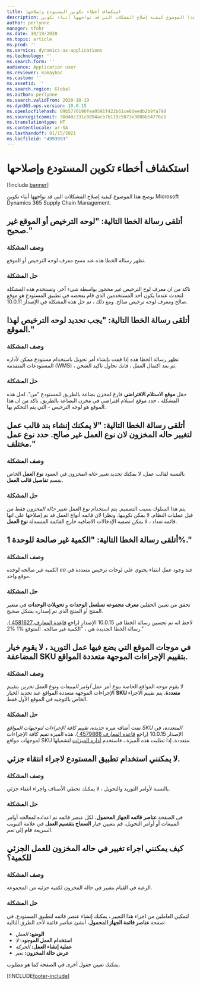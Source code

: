 ```yaml
---
title: استكشاف أخطاء تكوين المستودع وإصلاحها
description: يوضح هذا الموضوع كيفية إصلاح المشكلات التي قد تواجهها أثناء تكوين Microsoft Dynamics 365 Supply Chain Management.
author: perlynne
manager: tfehr
ms.date: 10/19/2020
ms.topic: article
ms.prod: ''
ms.service: dynamics-ax-applications
ms.technology: ''
ms.search.form: ''
audience: Application user
ms.reviewer: kamaybac
ms.custom: ''
ms.assetid: ''
ms.search.region: Global
ms.author: perlynne
ms.search.validFrom: 2020-10-19
ms.dyn365.ops.version: 10.0.15
ms.openlocfilehash: 09b5770190fea9591f422b61ce6deedb2b9fa790
ms.sourcegitcommit: 38d40c331c8894acb7b119c5073e3088b54776c1
ms.translationtype: HT
ms.contentlocale: ar-SA
ms.lasthandoff: 01/15/2021
ms.locfileid: "4993993"
---
```

# <a name="troubleshoot-warehouse-configuration"></a>استكشاف أخطاء تكوين المستودع وإصلاحها

[!include [banner](../includes/banner.md)]

يوضح هذا الموضوع كيفية إصلاح المشكلات التي قد تواجهها أثناء تكوين Microsoft Dynamics 365 Supply Chain Management.

## <a name="i-receive-the-following-error-message-the-license-plate-or-location-is-not-valid"></a>أتلقى رسالة الخطا التالية: "لوحه الترخيص أو الموقع غير صحيح."

### <a name="issue-description"></a>وصف المشكلة

تظهر رسالة الخطا هذه عند مسح معرف لوحه الترخيص أو الموقع.

### <a name="issue-resolution"></a>حل المشكلة

تاكد من ان معرف لوح الترخيص غير محجوز بواسطة شيء آخر. وتستخدم هذه المشكلة لتحدث عندما يكون أحد المستخدمين الذي قام بفحصه في تطبيق المستودع هو موقع صالح ومعرف لوحه ترخيص صالح. ومع ذلك ، تم حل هذه المشكلة في الإصدار 10.0.11.

## <a name="i-receive-the-following-error-message-license-plate-must-be-specified-for-this-location"></a>أتلقى رسالة الخطا التالية: "يجب تحديد لوحه الترخيص لهذا الموقع."

### <a name="issue-description"></a>وصف المشكلة

تظهر رسالة الخطا هذه إذا قمت بإنشاء أمر تحويل باستخدام مستودع ممكن لأداره المستودعات المتقدمة (WMS) ، ثم بعد اكتمال العمل ، فانك تحاول تاكيد الشحن.

### <a name="issue-resolution"></a>حل المشكلة

حقل **موقع الاستلام الافتراضي** فارغ لمخزن بضاعة بالطريق للمستودع "من". لحل هذه المشكلة ، حدد موقع استلام افتراضي في مخزن البضاعة بالطريق. تاكد من ان هذا الموقع هو لوحه الترخيص – التي يتم التحكم بها.

## <a name="i-receive-the-following-error-message-you-cant-create-a-work-template-line-for-inventory-status-change-because-the-work-type-is-not-valid-select-a-different-work-type"></a>أتلقى رسالة الخطا التالية: "لا يمكنك إنشاء بند قالب عمل لتغيير حاله المخزون لان نوع العمل غير صالح. حدد نوع عمل مختلف."

### <a name="issue-description"></a>وصف المشكلة

بالنسبة لقالب عمل، لا يمكنك تحديد *تغيير حاله المخزون* في العمود **نوع العمل** الخاص بقسم **تفاصيل قالب العمل**.

### <a name="issue-resolution"></a>حل المشكلة

يتم هذا السلوك بسبب التصميم. يتم استخدام نوع العمل *تغيير حاله المخزون* فقط من قبل عمليات النظام. لا يمكن تكوينها. ونظرا لان قائمه أنواع العمل قد تم إصلاحها علي انها قائمه تعداد ، لا يمكن تصفيه الإدخالات الاضافيه خارج القائمة المنسدلة **نوع العمل**.

## <a name="i-receive-the-following-error-message-the-quantity-is-not-valid-for-unit-1"></a>أتلقى رسالة الخطا التالية: "الكمية غير صالحة للوحدة 1%."

### <a name="issue-description"></a>وصف المشكلة

الكمية غير صالحه لوحده *ea* عند وجود عمل انتقاء يحتوي علي لوحات ترخيص متعددة في موقع واحد.

### <a name="issue-resolution"></a>حل المشكلة

تحقق من تعيين الحقلين **معرف مجموعه تسلسل الوحدات** و **تحويلات الوحدات** في متغير المنتج أو المنتج الذي تم إصداره بشكل صحيح.

لاحظ انه تم تحسين رسالة الخطا في 10.0.15 الإصدار (راجع [قاعدة المعارف 4581627 ](https://fix.lcs.dynamics.com/Issue/Details/?bugId=486531)). رسالة الخطا الجديدة هي ، "الكمية غير صالحه. المتوقع %1 %2."

## <a name="in-location-directives-for-sales-order-put-work-the-multiple-sku-option-doesnt-evaluate-multiple-location-directive-actions"></a>في موجات الموقع التي يضع فيها عمل التوريد ، لا يقوم خيار المضاعفة SKU بتقييم الإجراءات الموجهة متعددة المواقع.

### <a name="issue-description"></a>وصف المشكلة

لا يقوم موجه المواقع الخاصة بنوع أمر عمل *أوامر المبيعات* ونوع العمل *تخزين* بتقييم الإجراءات الموجهة متعددة المواقع عند تحديد الخيار **SKU متعددة**. يتم تقييم الاجراء الخاص بالتوجيه في الموقع الأول فقط.

### <a name="issue-resolution"></a>حل المشكلة

تمت أضافه ميزه جديده، *تقييم كافة الإجراءات لتوجيهات المواقع SKU المتعددة*، في الإصدار 10.0.15 (راجع [قاعدة المعارف 4579866 ](https://fix.lcs.dynamics.com/Issue/Details?kb=4579866&bugId=475946&dbType=3&qc=1bc41a56de7a3ee419fa76397a6bf282fce5be9b93e427c08a6d916d1dfa3091)). هذه الميزة تقيم كافة الإجراءات لموجهات مواقع SKU متعددة. إذا تطلبت هذه الميزة ، فاستخدم [أداره الميزات](../../fin-ops-core/fin-ops/get-started/feature-management/feature-management-overview.md) لتشغيلها.

## <a name="i-cant-use-the-warehouse-app-to-do-partial-picking"></a>لا يمكنني استخدام تطبيق المستودع لاجراء انتقاء جزئي.

### <a name="issue-description"></a>وصف المشكلة

بالنسبة لأوامر التوريد والتحويل ، لا يمكنك تخطي الأصناف واجراء انتقاء جزئي.

### <a name="issue-resolution"></a>حل المشكلة

في الصفحة **عناصر قائمه الجهاز المحمول**، لكل عنصر قائمه تم اعداده لمعالجه أوامر المبيعات أو أوامر التحويل، قم بتعيين خيار **السماح بتقسيم العمل** في علامة التبويب السريعة **عام** إلى *نعم*.

## <a name="how-can-i-do-an-inventory-status-change-for-partial-quantity-work"></a>كيف يمكنني اجراء تغيير في حاله المخزون للعمل الجزئي للكمية؟

### <a name="issue-description"></a>وصف المشكلة

الرغبة في القيام بتغيير في حاله المخزون لكميه جزئيه من المجموعة.

### <a name="issue-resolution"></a>حل المشكلة

لتمكين العاملين من اجراء هذا التغيير ، يمكنك إنشاء عنصر قائمه لتطبيق المستودع. في صفحة **عناصر قائمة الجهاز المحمول**، أنشئ عناصر قائمة لأحد الطرق التالية:

- **الوضع:** *العمل*
- **استخدام العمل الموجود:** *لا*
- **عملية إنشاء العمل:** *الحركة*
- **عرض حالة المخزون:** *نعم*

يمكنك تعيين حقول أخرى في الصفحة كما هو مطلوب.


[!INCLUDE[footer-include](../../includes/footer-banner.md)]